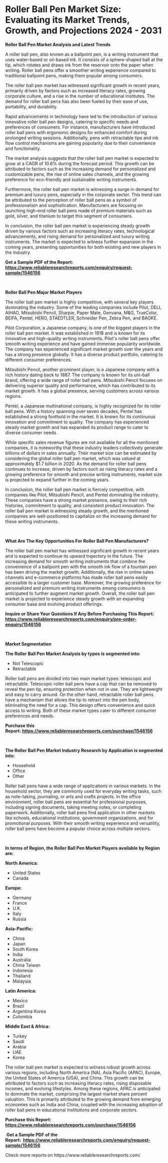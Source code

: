 <p><h1>Roller Ball Pen Market Size: Evaluating its Market Trends, Growth, and Projections 2024 - 2031</h1></p><p><strong>Roller Ball Pen Market Analysis and Latest Trends</strong></p>
<p><p>A roller ball pen, also known as a ballpoint pen, is a writing instrument that uses water-based or oil-based ink. It consists of a sphere-shaped ball at the tip, which rotates and draws ink from the reservoir onto the paper when writing. Roller ball pens offer a smoother writing experience compared to traditional ballpoint pens, making them popular among consumers.</p><p>The roller ball pen market has witnessed significant growth in recent years, primarily driven by factors such as increased literacy rates, growing corporate culture, and a rise in the number of educational institutes. The demand for roller ball pens has also been fueled by their ease of use, portability, and durability.</p><p>Rapid advancements in technology have led to the introduction of various innovative roller ball pen designs, catering to specific needs and preferences of consumers. For instance, manufacturers have introduced roller ball pens with ergonomic designs for enhanced comfort during prolonged writing sessions. Additionally, pens with retractable tips and ink flow control mechanisms are gaining popularity due to their convenience and functionality.</p><p>The market analysis suggests that the roller ball pen market is expected to grow at a CAGR of 10.6% during the forecast period. This growth can be attributed to factors such as the increasing demand for personalized and customizable pens, the rise of online sales channels, and the growing preference for eco-friendly and sustainable writing instruments.</p><p>Furthermore, the roller ball pen market is witnessing a surge in demand for premium and luxury pens, especially in the corporate sector. This trend can be attributed to the perception of roller ball pens as a symbol of professionalism and sophistication. Manufacturers are focusing on launching high-end roller ball pens made of premium materials such as gold, silver, and titanium to target this segment of consumers.</p><p>In conclusion, the roller ball pen market is experiencing steady growth driven by various factors such as increasing literacy rates, technological advancements, and rising demand for personalized and luxury writing instruments. The market is expected to witness further expansion in the coming years, presenting opportunities for both existing and new players in the industry.</p></p>
<p><strong>Get a Sample PDF of the Report:&nbsp; <a href="https://www.reliableresearchreports.com/enquiry/request-sample/1546156">https://www.reliableresearchreports.com/enquiry/request-sample/1546156</a></strong></p>
<p>&nbsp;</p>
<p><strong>Roller Ball Pen Major Market Players</strong></p>
<p><p>The roller ball pen market is highly competitive, with several key players dominating the industry. Some of the leading companies include Pilot, DELI, AIHAO, Mitsubishi Pencil, Sharpie, Paper Mate, Genvana, M&G, TrueColor, BEIFA, Pentel, HERO, STAEDTLER, Schneider Pen, Zebra Pen, and BAOKE.</p><p>Pilot Corporation, a Japanese company, is one of the biggest players in the roller ball pen market. It was established in 1918 and is known for its innovative and high-quality writing instruments. Pilot's roller ball pens offer smooth writing experience and have gained immense popularity worldwide. The company has experienced significant market growth over the years and has a strong presence globally. It has a diverse product portfolio, catering to different consumer preferences.</p><p>Mitsubishi Pencil, another prominent player, is a Japanese company with a rich history dating back to 1887. The company is known for its uni-ball brand, offering a wide range of roller ball pens. Mitsubishi Pencil focuses on delivering superior quality and performance, which has contributed to its market growth. It has a global presence, serving customers across various regions.</p><p>Pentel, a Japanese multinational company, is highly recognized for its roller ball pens. With a history spanning over seven decades, Pentel has established a strong foothold in the market. It is known for its continuous innovation and commitment to quality. The company has experienced steady market growth and has expanded its product range to cater to diverse consumer needs.</p><p>While specific sales revenue figures are not available for all the mentioned companies, it is noteworthy that these industry leaders collectively generate billions of dollars in sales annually. Their market size can be estimated by considering the global roller ball pen market, which was valued at approximately $1.7 billion in 2020. As the demand for roller ball pens continues to increase, driven by factors such as rising literacy rates and a growing preference for smooth and precise writing instruments, market size is projected to expand further in the coming years.</p><p>In conclusion, the roller ball pen market is fiercely competitive, with companies like Pilot, Mitsubishi Pencil, and Pentel dominating the industry. These companies have a strong market presence, owing to their rich histories, commitment to quality, and consistent product innovation. The roller ball pen market is witnessing steady growth, and the mentioned companies are well-positioned to capitalize on the increasing demand for these writing instruments.</p></p>
<p>&nbsp;</p>
<p><strong>What Are The Key Opportunities For Roller Ball Pen Manufacturers?</strong></p>
<p><p>The roller ball pen market has witnessed significant growth in recent years and is expected to continue its upward trajectory in the future. The increasing demand for smooth writing instruments that combine the convenience of a ballpoint pen with the smooth ink flow of a fountain pen has been driving the market growth. Additionally, the rise in online sales channels and e-commerce platforms has made roller ball pens easily accessible to a larger customer base. Moreover, the growing preference for personalized and premium writing instruments among consumers is anticipated to further augment market growth. Overall, the roller ball pen market is projected to experience steady growth with an expanding consumer base and evolving product offerings.</p></p>
<p><strong>Inquire or Share Your Questions If Any Before Purchasing This Report: <a href="https://www.reliableresearchreports.com/enquiry/pre-order-enquiry/1546156">https://www.reliableresearchreports.com/enquiry/pre-order-enquiry/1546156</a></strong></p>
<p>&nbsp;</p>
<p><strong>Market Segmentation</strong></p>
<p><strong>The Roller Ball Pen Market Analysis by types is segmented into:</strong></p>
<p><ul><li>Not Telescopic</li><li>Retractable</li></ul></p>
<p><p>Roller ball pens are divided into two main market types: telescopic and retractable. Telescopic roller ball pens have a cap that can be removed to reveal the pen tip, ensuring protection when not in use. They are lightweight and easy to carry around. On the other hand, retractable roller ball pens have a mechanism that allows the tip to retract into the pen body, eliminating the need for a cap. This design offers convenience and quick access to writing. Both of these market types cater to different consumer preferences and needs.</p></p>
<p><strong>Purchase this Report:&nbsp;<a href="https://www.reliableresearchreports.com/purchase/1546156">https://www.reliableresearchreports.com/purchase/1546156</a></strong></p>
<p>&nbsp;</p>
<p><strong>The Roller Ball Pen Market Industry Research by Application is segmented into:</strong></p>
<p><ul><li>Household</li><li>Office</li><li>Other</li></ul></p>
<p><p>Roller ball pens have a wide range of applications in various markets. In the household sector, they are commonly used for everyday writing tasks, such as note-taking, journaling, or arts and crafts projects. In the office environment, roller ball pens are essential for professional purposes, including signing documents, taking meeting notes, or completing paperwork. Additionally, roller ball pens find application in other markets like schools, educational institutions, government organizations, and for promotional purposes. With their smooth writing experience and versatility, roller ball pens have become a popular choice across multiple sectors.</p></p>
<p>&nbsp;</p>
<p><strong>In terms of Region, the Roller Ball Pen Market Players available by Region are:</strong></p>
<p>
    <p> <strong> North America: </strong>
        <ul>
            <li>United States</li>
            <li>Canada</li>
        </ul>
        </p> 
    <p> <strong> Europe: </strong>
        <ul>
            <li>Germany</li>
            <li>France</li>
            <li>U.K.</li>
            <li>Italy</li>
            <li>Russia</li>
        </ul>
        </p> 
    <p> <strong> Asia-Pacific: </strong>
        <ul>
            <li>China</li>
            <li>Japan</li>
            <li>South Korea</li>
            <li>India</li>
            <li>Australia</li>
            <li>China Taiwan</li>
            <li>Indonesia</li>
            <li>Thailand</li>
            <li>Malaysia</li>
        </ul>
        </p> 
    <p> <strong> Latin America: </strong>
        <ul>
            <li>Mexico</li>
            <li>Brazil</li>
            <li>Argentina Korea</li>
            <li>Colombia</li>
        </ul>
        </p> 
    <p> <strong> Middle East & Africa: </strong>
        <ul>
            <li>Turkey</li>
            <li>Saudi</li>
            <li>Arabia</li>
            <li>UAE</li>
            <li>Korea</li>
        </ul>
    </p>
    </p>
<p><p>The roller ball pen market is expected to witness robust growth across various regions, including North America (NA), Asia Pacific (APAC), Europe, the United States of America (USA), and China. This growth can be attributed to factors such as increasing literacy rates, rising disposable incomes, and evolving lifestyles. Among these regions, APAC is anticipated to dominate the market, comprising the largest market share percent valuation. This is primarily attributed to the growing demand from emerging economies such as India and China, coupled with the increasing adoption of roller ball pens in educational institutions and corporate sectors.</p></p>
<p><strong>Purchase this Report: <a href="https://www.reliableresearchreports.com/purchase/1546156">https://www.reliableresearchreports.com/purchase/1546156</a></strong></p>
<p>&nbsp;<strong>Get a Sample PDF of the Report:&nbsp;&nbsp;<a href="https://www.reliableresearchreports.com/enquiry/request-sample/1546156">https://www.reliableresearchreports.com/enquiry/request-sample/1546156</a></strong></p>
<p><strong></strong></p>
<p>Check more reports on https://www.reliableresearchreports.com/</p>